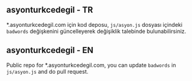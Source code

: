 asyonturkcedegil - TR
---------------------

\*.asyonturkcedegil.com için kod deposu, `js/asyon.js` dosyası
içindeki `badwords` değişkenini güncelleyerek değişiklik 
talebinde bulunabilirsiniz. 

asyonturkcedegil - EN
---------------------

Public repo for \*.asyonturkcedegil.com, you can update 
`badwords` in `js/asyon.js` and do pull request. 

